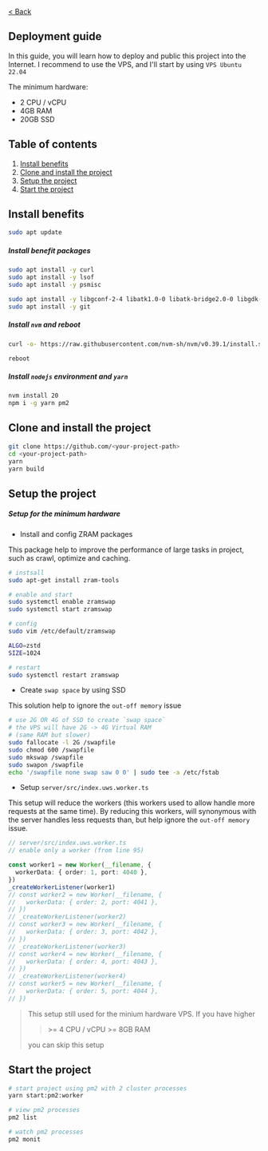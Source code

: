[< Back](../README.md)

## Deployment guide

In this guide, you will learn how to deploy and public this project into the Internet. I recommend to use the VPS, and I'll start by using `VPS Ubuntu 22.04`

The minimum hardware:
- 2 CPU / vCPU
- 4GB RAM
- 20GB SSD

## Table of contents

1. [Install benefits](#install-benefits)
2. [Clone and install the project](#clone-install)
3. [Setup the project](#setup)
4. [Start the project](#start)

<h2 id="install-benefits">Install benefits</h2>

```bash
sudo apt update
```

##### Install benefit packages
```bash
sudo apt install -y curl
sudo apt install -y lsof
sudo apt install -y psmisc

sudo apt install -y libgconf-2-4 libatk1.0-0 libatk-bridge2.0-0 libgdk-pixbuf2.0-0 libgtk-3-0 libgbm-dev libnss3-dev libxss-dev
sudo apt install -y git
```

##### Install `nvm` and reboot
```bash
curl -o- https://raw.githubusercontent.com/nvm-sh/nvm/v0.39.1/install.sh | bash

reboot
```

##### Install `nodejs` environment and `yarn`
```bash
nvm install 20
npm i -g yarn pm2
```

<h2 id="clone-install">Clone and install the project</h2>

```bash
git clone https://github.com/<your-project-path>
cd <your-project-path>
yarn
yarn build
```

<h2 id="setup">Setup the project</h2>

##### Setup for the minimum hardware

- Install and config ZRAM packages

This package help to improve the performance of large tasks in project, such as crawl, optimize and caching.

```bash
# instsall
sudo apt-get install zram-tools

# enable and start
sudo systemctl enable zramswap
sudo systemctl start zramswap

# config
sudo vim /etc/default/zramswap

ALGO=zstd
SIZE=1024

# restart
sudo systemctl restart zramswap
```

- Create `swap space` by using SSD

This solution help to ignore the `out-off memory` issue

```bash
# use 2G OR 4G of SSD to create `swap space`
# the VPS will have 2G -> 4G Virtual RAM
# (same RAM but slower)
sudo fallocate -l 2G /swapfile
sudo chmod 600 /swapfile
sudo mkswap /swapfile
sudo swapon /swapfile
echo '/swapfile none swap saw 0 0' | sudo tee -a /etc/fstab
```

- Setup `server/src/index.uws.worker.ts`

This setup will reduce the workers (this workers used to allow handle more requests at the same time). By reducing this workers, will synonymous with the server handles less requests than, but help ignore the `out-off memory` issue.

```typescript
// server/src/index.uws.worker.ts
// enable only a worker (from line 95)

const worker1 = new Worker(__filename, {
  workerData: { order: 1, port: 4040 },
})
_createWorkerListener(worker1)
// const worker2 = new Worker(__filename, {
//   workerData: { order: 2, port: 4041 },
// })
// _createWorkerListener(worker2)
// const worker3 = new Worker(__filename, {
//   workerData: { order: 3, port: 4042 },
// })
// _createWorkerListener(worker3)
// const worker4 = new Worker(__filename, {
//   workerData: { order: 4, port: 4043 },
// })
// _createWorkerListener(worker4)
// const worker5 = new Worker(__filename, {
//   workerData: { order: 5, port: 4044 },
// })
```

> This setup still used for the minium hardware VPS.
> If you have higher
> > \>= 4 CPU / vCPU
> > \>= 8GB RAM
>
> you can skip this setup

<h2 id="start">Start the project</h2>

```bash
# start project using pm2 with 2 cluster processes
yarn start:pm2:worker

# view pm2 processes
pm2 list

# watch pm2 processes
pm2 monit
```
